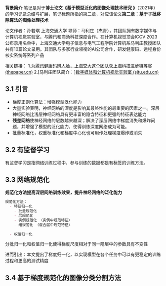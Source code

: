 **背景简介**
笔记是对于**博士论文《基于模型泛化的图像处理技术研究 》**（2021年）的学习记录总结与扩展，笔记标题所指的第二章，对应该论文**第二章：基于子批移除算法的图像处理技术**

论文作者：孙若琪 上海交通大学
导师：马利庄（杰青），其团队拥有数字媒体与计算机视觉实验室，与腾讯和商汤科技深度合作。在计算机视觉顶会ICCV 2023公布录用名单中，上海交通大学电子信息与电气工程学院计算机系马利庄教授团队共有10篇论文录用。其团队与多家行业领衔的AI公司合作，研发健康码、远程身份核实系统等系列产品

相关链接：
1.[为腾讯健康码辨人脸，上海交大这个团队获上海科技进步特等奖 (thepaper.cn)](https://m.thepaper.cn/newsDetail_forward_12837596)
2.[马利庄团队简介：][数字媒体和计算机视觉实验室 (sjtu.edu.cn)](https://dmcv.sjtu.edu.cn/)

## 3.1 引言

* 梯度正则化算法：增强模型泛化能力
* 大量实验表明，神经网络的深度是影响其最终性能的最重要的因素之一。深层神经网络比浅层神经网络具有更丰富的隐含特征和更强的特征表达能力
* **残差网络**使神经网络的层数越来越深；解决了深层网络中梯度消失和爆炸问题，并增强了模型的泛化能力，使得训练深度网络成为可能。
* 批量标准化，权重标准化和梯度中心化也可用作处理梯度爆炸或消失

## 3.2 有监督学习
有监督学习是指网络训练过程中，参与训练的数据都是有标签的训练方法。
## 3.3 网络规范化

**规范化方法提高深层网络训练效果，提升神经网络的泛化能力**
```markdown
规范化方法：
  - 特征归一化
    - 批量规范化 
    - 层规范化 
    - 实例规范化 （实例中规范特征）
    - 组规范化 （混合层中规范特征）
      
  - 权值归一化
```
分批归一化和权值归一化使得梯度尺度相对于同一隐层中的参数具有不变性

进而引出：本文提出了梯度归一化，以实现模型在各个任务中可以有更稳定的训练过程和更高的测试精度
## 3.4 基于梯度规范化的图像分类分割方法
